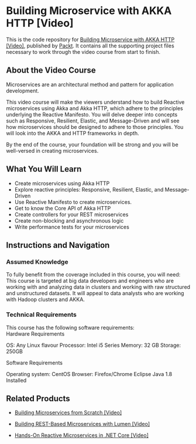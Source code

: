 # Building Microservice with AKKA HTTP [Video]
This is the code repository for [Building Microservice with AKKA HTTP [Video]](https://www.packtpub.com/application-development/building-microservice-akka-http-video?utm_source=github&utm_medium=repository&utm_campaign=9781788298582), published by [Packt](https://www.packtpub.com/?utm_source=github). It contains all the supporting project files necessary to work through the video course from start to finish.
## About the Video Course
Microservices are an architectural method and pattern for application development.

This video course will make the viewers understand how to build Reactive microservices using Akka and Akka HTTP, which adhere to the principles underlying the Reactive Manifesto. You will delve deeper into concepts such as Responsive, Resilient, Elastic, and Message-Driven and will see how microservices should be designed to adhere to those principles. You will look into the AKKA and HTTP frameworks in depth.

By the end of the course, your foundation will be strong and you will be well-versed in creating microservices.

<H2>What You Will Learn</H2>
<DIV class=book-info-will-learn-text>
<UL>
<LI>Create microservices using Akka HTTP 
<LI>Explore reactive principles: Responsive, Resilient, Elastic, and Message-Driven 
<LI>Use Reactive Manifesto to create microservices. 
<LI>Get to know the Core API of Akka HTTP 
<LI>Create controllers for your REST microservices 
<LI>Create non-blocking and asynchronous logic 
<LI>Write performance tests for your microservices </LI></UL></DIV>

## Instructions and Navigation
### Assumed Knowledge
To fully benefit from the coverage included in this course, you will need:<br/>
This course is targeted at big data developers and engineers who are working with and analyzing data in clusters and working with raw structured and unstructured datasets. It will appeal to data analysts who are working with Hadoop clusters and AKKA.	
### Technical Requirements
This course has the following software requirements:<br/>
Hardware Requirements

OS: Any Linux flavour
Processor: Intel i5 Series
Memory: 32 GB
Storage: 250GB

Software Requirements

Operating system: CentOS
Browser: Firefox/Chrome
Eclipse Java 1.8 Installed

## Related Products
* [Building Microservices from Scratch [Video]](https://www.packtpub.com/application-development/building-microservices-scratch-video?utm_source=github&utm_medium=repository&utm_campaign=9781788990943)

* [Building REST-Based Microservices with Lumen [Video]](https://www.packtpub.com/web-development/building-rest-based-microservices-lumen-video?utm_source=github&utm_medium=repository&utm_campaign=9781789612776)

* [Hands-On Reactive Microservices in .NET Core [Video]](https://www.packtpub.com/application-development/hands-reactive-microservices-net-core-3-video?utm_source=github&utm_medium=repository&utm_campaign=9781789952957)


